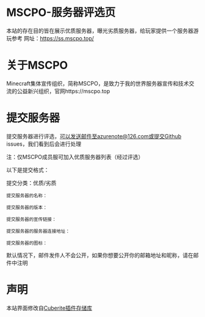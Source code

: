 # MSCPO-服务器评选页
本站的存在目的皆在展示优质服务器，曝光劣质服务器，给玩家提供一个服务器游玩参考
网址：https://ss.mscpo.top/

# 关于MSCPO
Minecraft集体宣传组织，简称MSCPO，是致力于我的世界服务器宣传和技术交流的公益新兴组织，官网https://mscpo.top

# 提交服务器
提交服务器进行评选，可以发送邮件至azurenote@126.com或提交Github issues，我们看到后会进行处理

注：仅MSCPO成员服可加入优质服务器列表（经过评选）

以下是提交格式：

提交分类：优质/劣质

```
提交服务器的名称：

提交服务器的版本：

提交服务器的宣传链接：

提交服务器的服务器连接地址：

提交服务器的图标：
```

默认情况下，邮件发件人不会公开，如果你想要公开你的邮箱地址和昵称，请在邮件中注明

# 声明
本站界面修改自[Cuberite插件存储库](https://plugins.cuberite.org/)
